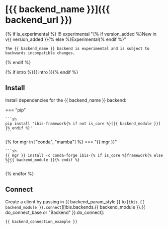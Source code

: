 # [{{ backend_name }}]({{ backend_url }})

{% if is_experimental %}
!!! experimental "{% if version_added %}New in v{{ version_added }}{% else %}Experimental{% endif %}"

    The {{ backend_name }} backend is experimental and is subject to backwards incompatible changes.

{% endif %}

{% if intro %}{{ intro }}{% endif %}

## Install

Install dependencies for the {{ backend_name }} backend:

=== "pip"

    ```sh
    pip install 'ibis-framework{% if not is_core %}[{{ backend_module }}]{% endif %}'
    ```

{% for mgr in ["conda", "mamba"] %}
=== "{{ mgr }}"

    ```sh
    {{ mgr }} install -c conda-forge ibis-{% if is_core %}framework{% else %}{{ backend_module }}{% endif %}
    ```

{% endfor %}

## Connect

<!-- prettier-ignore-start -->
Create a client by passing in {{ backend_param_style }} to [`ibis.{{ backend_module }}.connect`][ibis.backends.{{ backend_module }}.{{ do_connect_base or "Backend" }}.do_connect]:
<!-- prettier-ignore-end -->

```python
{{ backend_connection_example }}
```
